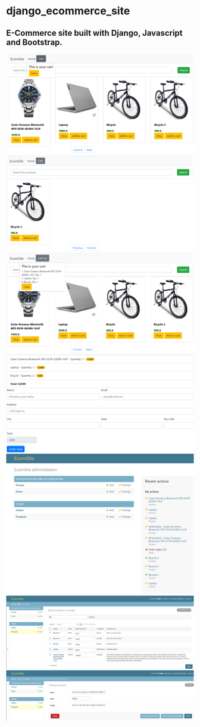 # django_ecommerce_site
## E-Commerce site built with Django, Javascript and Bootstrap.

![](ecom_site/screenshots/1.png)
![](ecom_site/screenshots/2.png)
![](ecom_site/screenshots/3.png)
![](ecom_site/screenshots/4.png)
![](ecom_site/screenshots/5.png)
![](ecom_site/screenshots/6.png)
![](ecom_site/screenshots/7.png)
